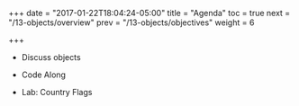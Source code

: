 +++
date = "2017-01-22T18:04:24-05:00"
title = "Agenda"
toc = true
next = "/13-objects/overview"
prev = "/13-objects/objectives"
weight = 6

+++

- Discuss objects

- Code Along

- Lab: Country Flags
